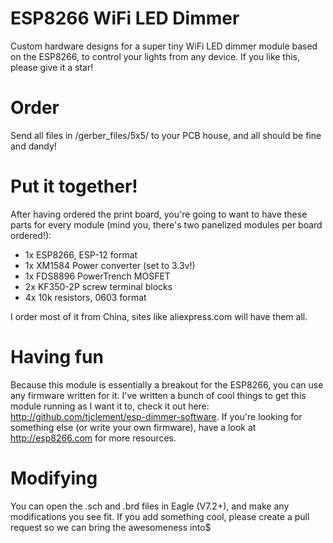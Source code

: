 # ESP8266 WiFi LED Dimmer
Custom hardware designs for a super tiny WiFi LED dimmer module based on the ESP8266, to control your lights from any device. If you like this, please give it a star!

# Order
Send all files in /gerber_files/5x5/ to your PCB house, and all should be fine and dandy!

# Put it together!
After having ordered the print board, you're going to want to have these parts for every module (mind you, there's two panelized modules per board ordered!):
- 1x ESP8266, ESP-12 format
- 1x XM1584 Power converter (set to 3.3v!)
- 1x FDS8896 PowerTrench MOSFET
- 2x KF350-2P screw terminal blocks
- 4x 10k resistors, 0603 format

I order most of it from China, sites like aliexpress.com will have them all.

# Having fun
Because this module is essentially a breakout for the ESP8266, you can use any firmware written for it.
I've written a bunch of cool things to get this module running as I want it to, check it out here: http://github.com/tjclement/esp-dimmer-software.
If you're looking for something else (or write your own firmware), have a look at http://esp8266.com for more resources.

# Modifying
You can open the .sch and .brd files in Eagle (V7.2+), and make any modifications you see fit. If you add something cool, please create a pull request so we can bring the awesomeness into$

